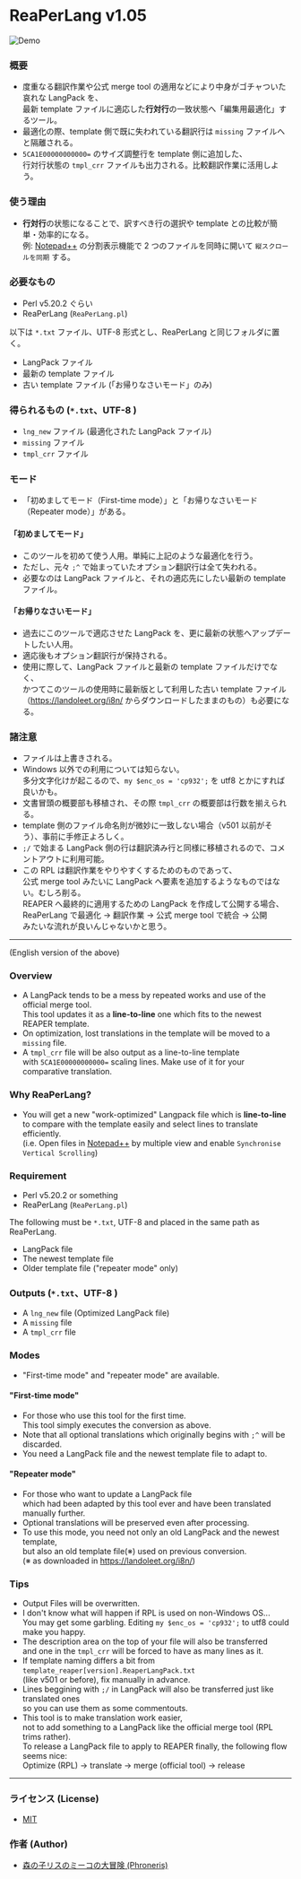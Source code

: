 
ReaPerLang v1.05
====

![Demo](https://github.com/Phroneris/ReaperJPN-Phroneris/blob/master/tool/demo.gif)


### 概要

+ 度重なる翻訳作業や公式 merge tool の適用などにより中身がゴチャついた哀れな LangPack を、  
  最新 template ファイルに適応した**行対行**の一致状態へ「編集用最適化」するツール。
+ 最適化の際、template 側で既に失われている翻訳行は `missing` ファイルへと隔離される。
+ `5CA1E00000000000=` のサイズ調整行を template 側に追加した、  
  行対行状態の `tmpl_crr` ファイルも出力される。比較翻訳作業に活用しよう。


### 使う理由

+ **行対行**の状態になることで、訳すべき行の選択や template との比較が簡単・効率的になる。  
  例: [Notepad++](https://notepad-plus-plus.org/) の分割表示機能で 2 つのファイルを同時に開いて `縦スクロールを同期` する。


### 必要なもの

+ Perl v5.20.2 ぐらい
+ ReaPerLang (`ReaPerLang.pl`)

以下は `*.txt` ファイル、UTF-8 形式とし、ReaPerLang と同じフォルダに置く。
+ LangPack ファイル
+ 最新の template ファイル
+ 古い template ファイル (「お帰りなさいモード」のみ)


### 得られるもの (`*.txt`、UTF-8 )

+ `lng_new` ファイル (最適化された LangPack ファイル)
+ `missing` ファイル
+ `tmpl_crr` ファイル


### モード

+ 「初めましてモード（First-time mode）」と「お帰りなさいモード（Repeater mode）」がある。

#### 「初めましてモード」
+ このツールを初めて使う人用。単純に上記のような最適化を行う。
+ ただし、元々 `;^` で始まっていたオプション翻訳行は全て失われる。
+ 必要なのは LangPack ファイルと、それの適応先にしたい最新の template ファイル。

#### 「お帰りなさいモード」
+ 過去にこのツールで適応させた LangPack を、更に最新の状態へアップデートしたい人用。
+ 適応後もオプション翻訳行が保持される。  
+ 使用に際して、LangPack ファイルと最新の template ファイルだけでなく、  
  かつてこのツールの使用時に最新版として利用した古い template ファイル  
  （https://landoleet.org/i8n/ からダウンロードしたままのもの）も必要になる。


### 諸注意

+ ファイルは上書きされる。
+ Windows 以外での利用については知らない。  
  多分文字化けが起こるので、`my $enc_os = 'cp932';` を utf8 とかにすれば良いかも。
+ 文書冒頭の概要部も移植され、その際 `tmpl_crr` の概要部は行数を揃えられる。
+ template 側のファイル命名則が微妙に一致しない場合（v501 以前がそう）、事前に手修正よろしく。
+ `;/` で始まる LangPack 側の行は翻訳済み行と同様に移植されるので、コメントアウトに利用可能。
+ この RPL は翻訳作業をやりやすくするためのものであって、  
  公式 merge tool みたいに LangPack へ要素を追加するようなものではない。むしろ削る。  
  REAPER へ最終的に適用するための LangPack を作成して公開する場合、  
  ReaPerLang で最適化 → 翻訳作業 → 公式 merge tool で統合 → 公開  
  みたいな流れが良いんじゃないかと思う。


----

(English version of the above)  


### Overview

+ A LangPack tends to be a mess by repeated works and use of the official merge tool.  
  This tool updates it as a **line-to-line** one which fits to the newest REAPER template.
+ On optimization, lost translations in the template will be moved to a `missing` file.
+ A `tmpl_crr` file will be also output as a line-to-line template  
  with `5CA1E00000000000=` scaling lines. Make use of it for your comparative translation.


### Why ReaPerLang?

+ You will get a new "work-optimized" Langpack file which is **line-to-line**  
  to compare with the template easily and select lines to translate efficiently.  
  (i.e. Open files in [Notepad++](https://notepad-plus-plus.org/) by multiple view and enable `Synchronise Vertical Scrolling`)


### Requirement

+ Perl v5.20.2 or something
+ ReaPerLang (`ReaPerLang.pl`)

The following must be `*.txt`, UTF-8 and placed in the same path as ReaPerLang.
+ LangPack file
+ The newest template file
+ Older template file ("repeater mode" only)


### Outputs (`*.txt`、UTF-8 )

+ A `lng_new` file (Optimized LangPack file)
+ A `missing` file
+ A `tmpl_crr` file


### Modes

+ "First-time mode" and "repeater mode" are available.

#### "First-time mode"
+ For those who use this tool for the first time.  
  This tool simply executes the conversion as above.
+ Note that all optional translations which originally begins with `;^` will be discarded.
+ You need a LangPack file and the newest template file to adapt to.

#### "Repeater mode"
+ For those who want to update a LangPack file  
  which had been adapted by this tool ever and have been translated manually further.
+ Optional translations will be preserved even after processing.
+ To use this mode, you need not only an old LangPack and the newest template,  
  but also an old template file(※) used on previous conversion.  
  (※ as downloaded in https://landoleet.org/i8n/)


### Tips

+ Output Files will be overwritten.
+ I don't know what will happen if RPL is used on non-Windows OS...  
  You may get some garbling. Editing `my $enc_os = 'cp932';` to utf8 could make you happy.
+ The description area on the top of your file will also be transferred  
  and one in the `tmpl_crr` will be forced to have as many lines as it.
+ If template naming differs a bit from `template_reaper[version].ReaperLangPack.txt`  
  (like v501 or before), fix manually in advance.
+ Lines beggining with `;/` in LangPack will also be transferred just like translated ones  
  so you can use them as some commentouts.
+ This tool is to make translation work easier,  
  not to add something to a LangPack like the official merge tool (RPL trims rather).  
  To release a LangPack file to apply to REAPER finally, the following flow seems nice:  
  Optimize (RPL) -> translate -> merge (official tool) -> release


----


### ライセンス (License)

+ [MIT](http://b4b4r07.mit-license.org)


### 作者 (Author)

+ [森の子リスのミーコの大冒険 (Phroneris)](https://twitter.com/Phroneris)



